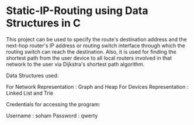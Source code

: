 # Static-IP-Routing using Data Structures in C

This project can be used to specify the route's destination address and the next-hop router's IP address or routing switch interface through which the routing switch can reach the destination. Also, it is used for finding the shortest path from the user device to all local routers involved in that network to the user via Dijkstra's shortest path algorithm.

Data Structures used:

For Network Representation : Graph and Heap
For Devices Representation : Linked List and Trie

Credentials for accessing the program:

Username : soham
Password : qwerty
